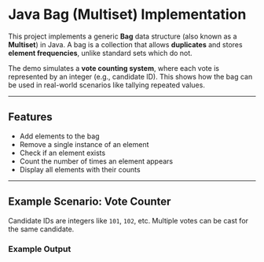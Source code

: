 # Java Bag (Multiset) Implementation

This project implements a generic **Bag** data structure (also known as a **Multiset**) in Java. A bag is a collection that allows **duplicates** and stores **element frequencies**, unlike standard sets which do not.

The demo simulates a **vote counting system**, where each vote is represented by an integer (e.g., candidate ID). This shows how the bag can be used in real-world scenarios like tallying repeated values.

---

## Features

- Add elements to the bag
- Remove a single instance of an element
- Check if an element exists
- Count the number of times an element appears
- Display all elements with their counts

---

## Example Scenario: Vote Counter

Candidate IDs are integers like `101`, `102`, etc. Multiple votes can be cast for the same candidate.

### Example Output
